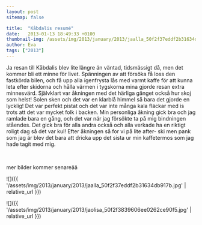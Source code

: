 ```yaml
---
layout: post
sitemap: false

title:  "Kåbdalis resumé"
date:   2013-01-13 18:49:33 +0100
thumbnail-img: /assets/img/2013/january/2013/jaalla_50f2f37eddf2b31634db917b.jpg
author: Eva
tags: ["2013"]
---
```


Ja resan till Kåbdalis blev lite längre än väntad, tidsmässigt då, men det kommer bli ett minne för livet. Spänningen av att försöka få loss den fastkörda bilen, och få upp alla igenfrysta lås med varmt kaffe för att kunna leta efter skidorna och hålla värmen i tygskorna mina gjorde resan extra minnesvärd. Självklart var åkningen med det härliga gänget också hur skoj som helst! Solen sken och det var en klarblå himmel så bara det gjorde en lycklig! Det var perfekt pistat och det var inte många kala fläckar med is trots att det var mycket folk i backen. Min personliga åkning gick bra och jag ramlade bara en gång, och det var när jag försökte ta på mig bindningen ståendes. Det gick bra för alla andra också och alla verkade ha en riktigt roligt dag så det var kul! Efter åkningen så for vi på lite after- ski men pank som jag är blev det bara att dricka upp det sista ur min kaffetermos som jag hade tagit med mig.




 




mer bilder kommer senareää

![]({{ '/assets/img/2013/january/2013/jaalla_50f2f37eddf2b31634db917b.jpg'  | relative_url }})

![]({{ '/assets/img/2013/january/2013/jaolisa_50f2f3839606ee0262ce90f5.jpg'  | relative_url }})

